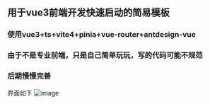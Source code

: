 ## 用于vue3前端开发快速启动的简易模板

### 使用vue3+ts+vite4+pinia+vue-router+antdesign-vue

### 由于不是专业前端，只是自己简单玩玩，写的代码可能不规范
### 后期慢慢完善

界面如下
![image](https://github.com/minner2/frontend-template/assets/86242724/773c3064-2126-4578-931b-5c6af2b2d62d)

